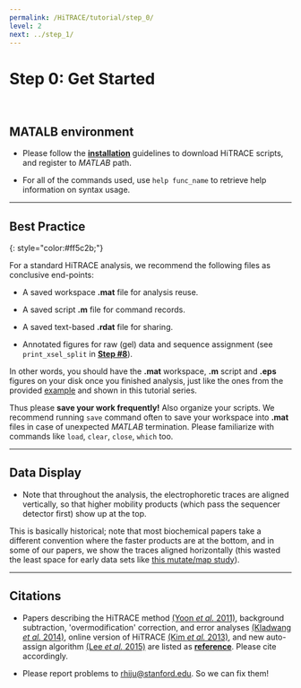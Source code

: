 ```yaml
---
permalink: /HiTRACE/tutorial/step_0/
level: 2
next: ../step_1/
---
```


# Step 0: Get Started

<br/>

## MATALB environment

* Please follow the [**installation**](../../install/) guidelines to download HiTRACE scripts, and register to _MATLAB_ path.

* For all of the commands used, use `help func_name` to retrieve help information on syntax usage.

<hr/>

## Best Practice
{: style="color:#ff5c2b;"}

For a standard HiTRACE analysis, we recommend the following files as conclusive end-points:

* A saved workspace **.mat** file for analysis reuse.

* A saved script **.m** file for command records.

* A saved text-based **.rdat** file for sharing.

* Annotated figures for raw (gel) data and sequence assignment (see `print_xsel_split` in [**Step #8**](../step_8/)).

In other words, you should have the **.mat** workspace, **.m** script and **.eps** figures on your disk once you finished analysis, just like the ones from the provided [example](https://github.com/ribokit/HiTRACE/tree/master/Examples) and shown in this tutorial series.

Thus please **save your work frequently!** Also organize your scripts. We recommend running `save` command often to save your workspace into **.mat** files in case of unexpected _MATLAB_ termination. Please familiarize with commands like `load`, `clear`, `close`, `which` too.


<hr/>

## Data Display

* Note that throughout the analysis, the electrophoretic traces are aligned vertically, so that higher mobility products (which pass the sequencer detector first) show up at the top. 

This is basically historical; note that most biochemical papers take a different convention where the faster products are at the bottom, and in some of our papers, we show the traces aligned horizontally (this wasted the least space for early data sets like [this mutate/map study](https://daslab.stanford.edu/site_data/pub_pdf/2011_Kladwang_NatChem.pdf)).

<hr/>

## Citations

* Papers describing the HiTRACE method [(Yoon _et al._ 2011)](https://daslab.stanford.edu/site_data/pub_pdf/2011_Yoon_Bioinfo.pdf), background subtraction, 'overmodification' correction, and error analyses [(Kladwang _et al._ 2014)](https://daslab.stanford.edu/site_data/pub_pdf/2014_Kladwang_Biochem.pdf), online version of HiTRACE [(Kim _et al._ 2013)](https://daslab.stanford.edu/site_data/pub_pdf/2013_Kim_NAR.pdf), and new auto-assign algorithm [(Lee _et al._ 2015)](https://daslab.stanford.edu/site_data/pub_pdf/2015_Lee_Bioinfo.pdf) are listed as [**reference**](/HiTRACE#reference). Please cite accordingly.

* Please report problems to [rhiju@stanford.edu](mailto:rhiju@stanford.edu). So we can fix them!
